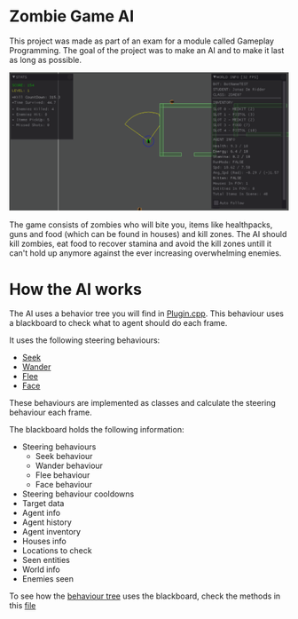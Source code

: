 # Zombie Game AI

This project was made as part of an exam for a module called Gameplay Programming.
The goal of the project was to make an AI and to make it last as long as possible.

![ZombieGameAI](ZombieGameAI.gif)

The game consists of zombies who will bite you, items like healthpacks, guns and food (which can be found in houses) and kill zones.
The AI should kill zombies, eat food to recover stamina and avoid the kill zones untill it can't hold up anymore against the ever increasing overwhelming enemies.

# How the AI works
The AI uses a behavior tree you will find in [Plugin.cpp](project/Plugin.cpp#L89).
This behaviour uses a blackboard to check what to agent should do each frame.

It uses the following steering behaviours:
* [Seek](project/SteeringBehaviors.h#L42)
* [Wander](project/SteeringBehaviors.h#L55)
* [Flee](project/SteeringBehaviors.h#L77)
* [Face](project/SteeringBehaviors.h#L110)

These behaviours are implemented as classes and calculate the steering behaviour each frame.

The blackboard holds the following information:
* Steering behaviours
  * Seek behaviour
  * Wander behaviour
  * Flee behaviour
  * Face behaviour
* Steering behaviour cooldowns
* Target data
* Agent info
* Agent history
* Agent inventory
* Houses info
* Locations to check
* Seen entities
* World info
* Enemies seen

To see how the [behaviour tree](project/Plugin.cpp#L89) uses the blackboard, check the methods in this [file](project/Behaviours.h)
